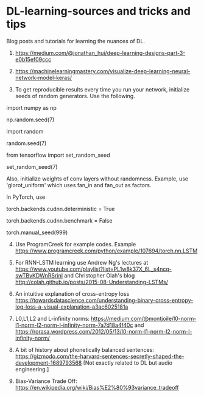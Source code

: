 # DL-learning-sources and tricks and tips

Blog posts and tutorials for learning the nuances of DL.

1. https://medium.com/@jonathan_hui/deep-learning-designs-part-3-e0b15ef09ccc 

2. https://machinelearningmastery.com/visualize-deep-learning-neural-network-model-keras/ 

3. To get reproducible results every time you run your network, initialize seeds of random generators. Use the following.

import numpy as np

np.random.seed(7)

import random

random.seed(7)

from tensorflow import set_random_seed

set_random_seed(7)

Also, initialize weights of conv layers without randomness. Example, use 'glorot_uniform' which uses fan_in and fan_out as factors. 

In PyTorch, use

torch.backends.cudnn.deterministic = True

torch.backends.cudnn.benchmark = False

torch.manual_seed(999)

4. Use ProgramCreek for example codes. Example https://www.programcreek.com/python/example/107694/torch.nn.LSTM 

5. For RNN-LSTM learning use Andrew Ng's lectures at https://www.youtube.com/playlist?list=PL1w8k37X_6L_s4ncq-swTBvKDWnRSrinI
   and Christopher Olah's blog http://colah.github.io/posts/2015-08-Understanding-LSTMs/
   
6. An intuitive explanation of cross-entropy loss https://towardsdatascience.com/understanding-binary-cross-entropy-log-loss-a-visual-explanation-a3ac6025181a

7. L0,L1,L2 and L-infinity norms: https://medium.com/@montjoile/l0-norm-l1-norm-l2-norm-l-infinity-norm-7a7d18a4f40c and https://rorasa.wordpress.com/2012/05/13/l0-norm-l1-norm-l2-norm-l-infinity-norm/

8. A bit of history about phonetically balanced sentences: https://gizmodo.com/the-harvard-sentences-secretly-shaped-the-development-1689793568 [Not exactly related to DL but audio engineering.]

9. Bias-Variance Trade Off: https://en.wikipedia.org/wiki/Bias%E2%80%93variance_tradeoff


